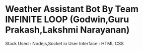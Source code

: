 # Weather Assistant Bot By Team INFINITE LOOP (Godwin,Guru Prakash,Lakshmi Narayanan)

Stack Used : Nodejs,Socket io
User Interface : HTML CSS
